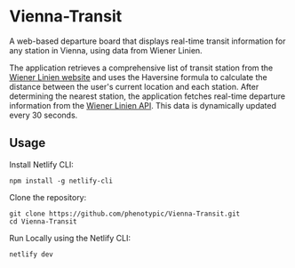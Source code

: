 # Vienna-Transit

A web-based departure board that displays real-time transit information for any station in Vienna, using data from Wiener Linien.

The application retrieves a comprehensive list of transit station from the [Wiener Linien website](https://www.data.gv.at/katalog/dataset/wiener-linien-echtzeitdaten-via-datendrehscheibe-wien/resource/45f06281-5a9f-441c-9977-0fda610f963a#resources) and uses the Haversine formula to calculate the distance between the user's current location and each station. After determining the nearest station, the application fetches real-time departure information from the [Wiener Linien API](https://www.wienerlinien.at/ogd_realtime/doku/ogd/wienerlinien-echtzeitdaten-dokumentation.pdf). This data is dynamically updated every 30 seconds.

## Usage

Install Netlify CLI:
```
npm install -g netlify-cli
```

Clone the repository:
```
git clone https://github.com/phenotypic/Vienna-Transit.git
cd Vienna-Transit
```

Run Locally using the Netlify CLI:

```
netlify dev
```

